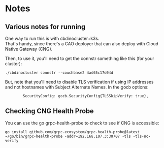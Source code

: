 # Notes

## Various notes for running

One way to run this is with cbdinocluster+k3s.  
That's handy, since there's a CAO deployer that can also deploy with Cloud Native Gateway (CNG).

Then, to use it, you'll need to get the connstr something like this (for your cluster):

```
./cbdinocluster connstr --couchbase2 4ad65c17d04d
```

But, note that you'll need to disable TLS verification if using IP addresses and not hostnames with Subject Alternate Names.
In the gocb options:

```
		SecurityConfig: gocb.SecurityConfig{TLSSkipVerify: true},
```

## Checking CNG Health Probe

You can use the go grpc-health-probe to check to see if CNG is accessible:

```
go install github.com/grpc-ecosystem/grpc-health-probe@latest
~/go/bin/grpc-health-probe -addr=192.168.107.3:30707 -tls -tls-no-verify

```
